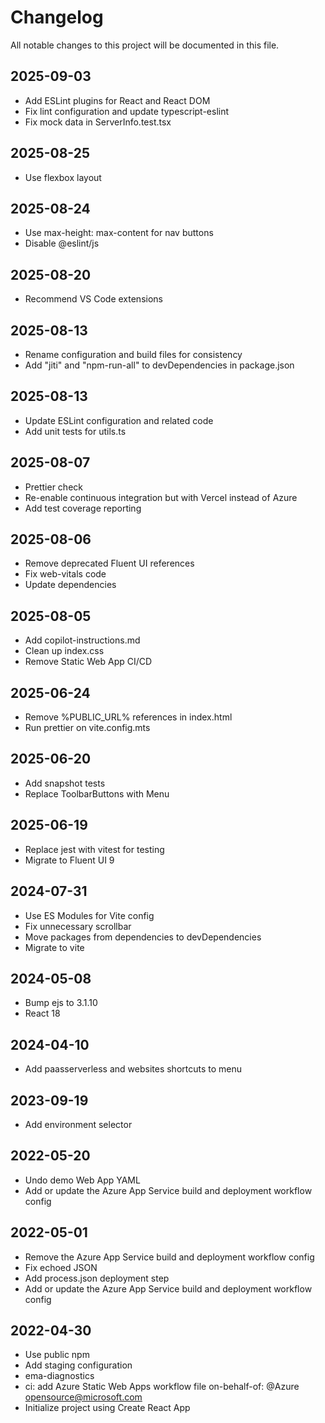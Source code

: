 # Changelog

All notable changes to this project will be documented in this file.

## 2025-09-03

- Add ESLint plugins for React and React DOM
- Fix lint configuration and update typescript-eslint
- Fix mock data in ServerInfo.test.tsx

## 2025-08-25

- Use flexbox layout

## 2025-08-24

- Use max-height: max-content for nav buttons
- Disable @eslint/js

## 2025-08-20

- Recommend VS Code extensions

## 2025-08-13

- Rename configuration and build files for consistency
- Add "jiti" and "npm-run-all" to devDependencies in package.json

## 2025-08-13

- Update ESLint configuration and related code
- Add unit tests for utils.ts

## 2025-08-07

- Prettier check
- Re-enable continuous integration but with Vercel instead of Azure
- Add test coverage reporting

## 2025-08-06

- Remove deprecated Fluent UI references
- Fix web-vitals code
- Update dependencies

## 2025-08-05

- Add copilot-instructions.md
- Clean up index.css
- Remove Static Web App CI/CD

## 2025-06-24

- Remove %PUBLIC_URL% references in index.html
- Run prettier on vite.config.mts

## 2025-06-20

- Add snapshot tests
- Replace ToolbarButtons with Menu

## 2025-06-19

- Replace jest with vitest for testing
- Migrate to Fluent UI 9

## 2024-07-31

- Use ES Modules for Vite config
- Fix unnecessary scrollbar
- Move packages from dependencies to devDependencies
- Migrate to vite

## 2024-05-08

- Bump ejs to 3.1.10
- React 18

## 2024-04-10

- Add paasserverless and websites shortcuts to menu

## 2023-09-19

- Add environment selector

## 2022-05-20

- Undo demo Web App YAML
- Add or update the Azure App Service build and deployment workflow config

## 2022-05-01

- Remove the Azure App Service build and deployment workflow config
- Fix echoed JSON
- Add process.json deployment step
- Add or update the Azure App Service build and deployment workflow config

## 2022-04-30

- Use public npm
- Add staging configuration
- ema-diagnostics
- ci: add Azure Static Web Apps workflow file on-behalf-of: @Azure opensource@microsoft.com
- Initialize project using Create React App
